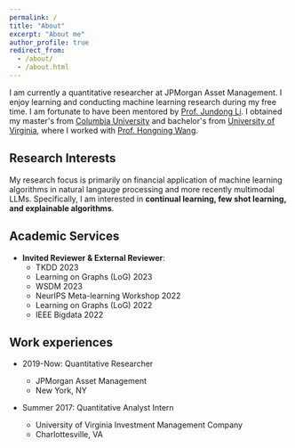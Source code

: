 ```yaml
---
permalink: /
title: "About"
excerpt: "About me"
author_profile: true
redirect_from: 
  - /about/
  - /about.html
---
```


I am currently a quantitative researcher at JPMorgan Asset Management. I enjoy learning and conducting machine learning research during my free time. I am fortunate to have been mentored by [Prof. Jundong Li](https://jundongli.github.io/). I obtained my master's from [Columbia University](https://www.engineering.columbia.edu/) and bachelor's from [University of Virginia](https://www.virginia.edu/), where I worked with [Prof. Hongning Wang](https://scholar.google.com/citations?user=qkdvKNoAAAAJ&hl=en).

<!--I am currently a quantitative researcher at JPMorgan Asset Management. I am fortunate to have been mentored by [Prof. Jundong Li](http://www.ece.virginia.edu/~jl6qk/). Prior to my current position, I obtained my bachelor's from [University of Virginia](https://www.virginia.edu/) (UVa), where I worked with [Prof. Hongning Wang](https://www.cs.virginia.edu/~hw5x/).-->

Research Interests
---
My research focus is primarily on financial application of machine learning algorithms in natural langauge processing and more recently multimodal LLMs. Specifically, I am interested in **continual learning, few shot learning, and explainable algorithms**.
<!--My research focus is primarily on financial forecasting.-->

Academic Services
------
* **Invited Reviewer & External Reviewer**:
  * TKDD 2023
  * Learning on Graphs (LoG) 2023
  * WSDM 2023
  * NeurIPS Meta-learning Workshop 2022
  * Learning on Graphs (LoG) 2022
  * IEEE Bigdata 2022

Work experiences
------
* 2019-Now:  Quantitative Researcher
  * JPMorgan Asset Management
  * New York, NY

* Summer 2017: Quantitative Analyst Intern
  * University of Virginia Investment Management Company
  * Charlottesville, VA